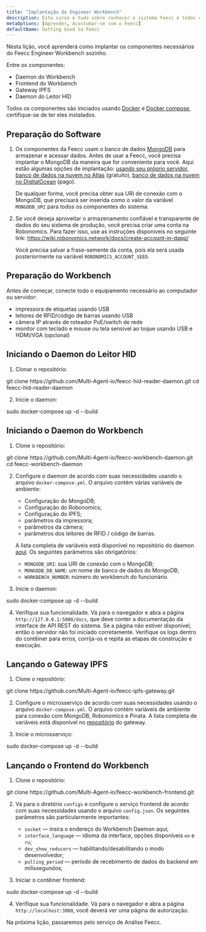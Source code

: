 ```yaml
---
title: "Implantação do Engineer Workbench"
description: Este curso é tudo sobre conhecer o sistema Feecc e todos os seus componentes.
metaOptions: [Aprender, Acostumar-se com o Feecc]
defaultName: Getting Used to Feecc
---
```


<RoboAcademyText fWeight="500">
Nesta lição, você aprenderá como implantar os componentes necessários do Feecc Engineer Workbench sozinho.
</RoboAcademyText>

Entre os componentes:

- Daemon do Workbench
- Frontend do Workbench
- Gateway IPFS
- Daemon do Leitor HID

Todos os componentes são iniciados usando [Docker](https://docs.docker.com/engine/install/ubuntu/) e [Docker compose](https://docs.docker.com/compose/), certifique-se de ter eles instalados.

## Preparação do Software

1. Os componentes da Feecc usam o banco de dados [MongoDB](https://www.mongodb.com/) para armazenar e acessar dados. Antes de usar a Feecc, você precisa implantar o MongoDB da maneira que for conveniente para você. Aqui estão algumas opções de implantação: [usando seu próprio servidor](https://www.mongodb.com/try/download/community), [banco de dados na nuvem no Atlas](https://www.mongodb.com/atlas) (gratuito), [banco de dados na nuvem no DigitalOcean](https://www.digitalocean.com/products/managed-databases-mongodb) (pago). 
    
    De qualquer forma, você precisa obter sua URI de conexão com o MongoDB, que precisará ser inserida como o valor da variável `MONGODB_URI` para todos os componentes do sistema.
    
2. Se você deseja aproveitar o armazenamento confiável e transparente de dados do seu sistema de produção, você precisa criar uma conta na Robonomics. Para fazer isso, use as instruções disponíveis no seguinte link: https://wiki.robonomics.network/docs/create-account-in-dapp/
    
    Você precisa salvar a frase-semente da conta, pois ela será usada posteriormente na variável `ROBONOMICS_ACCOUNT_SEED`.

## Preparação do Workbench

Antes de começar, conecte todo o equipamento necessário ao computador ou servidor:

- impressora de etiquetas usando USB
- leitores de RFID/código de barras usando USB
- câmera IP através de roteador PoE/switch de rede
- monitor com teclado e mouse ou tela sensível ao toque usando USB e HDMI/VGA (opcional)

## Iniciando o Daemon do Leitor HID

1. Clonar o repositório:

<LessonCodeWrapper language="bash" codeClass="big-code">
git clone https://github.com/Multi-Agent-io/feecc-hid-reader-daemon.git
cd feecc-hid-reader-daemon
</LessonCodeWrapper>

2. Inicie o daemon:

<LessonCodeWrapper language="bash">
sudo docker-compose up -d --build
</LessonCodeWrapper>

## Iniciando o Daemon do Workbench

1. Clone o repositório:

<LessonCodeWrapper language="bash" codeClass="big-code">
git clone https://github.com/Multi-Agent-io/feecc-workbench-daemon.git
cd feecc-workbench-daemon
</LessonCodeWrapper>

2. Configure o daemon de acordo com suas necessidades usando o arquivo `docker-compose.yml`. O arquivo contém várias variáveis de ambiente:

    - Configuração do MongoDB;
    - Configuração do Robonomics;
    - Configuração do IPFS;
    - parâmetros da impressora;
    - parâmetros da câmera;
    - parâmetros dos leitores de RFID / código de barras.
    
    A lista completa de variáveis está disponível no repositório do daemon [aqui](https://github.com/Multi-Agent-io/feecc-workbench-daemon). Os seguintes parâmetros são obrigatórios:
    
    - `MONGODB_URI`: sua URI de conexão com o MongoDB;
    - `MONGODB_DB_NAME`: um nome de banco de dados do MongoDB;
    - `WORKBENCH_NUMBER`: número do workbench do funcionário.

3. Inicie o daemon:

<LessonCodeWrapper language="bash">
sudo docker-compose up -d --build
</LessonCodeWrapper>

4. Verifique sua funcionalidade. Vá para o navegador e abra a página `http://127.0.0.1:5000/docs`, que deve conter a documentação da interface de API REST do sistema. Se a página não estiver disponível, então o servidor não foi iniciado corretamente. Verifique os logs dentro do contêiner para erros, corrija-os e repita as etapas de construção e execução.

## Lançando o Gateway IPFS

1. Clone o repositório:

<LessonCodeWrapper language="bash" codeClass="big-code">
git clone https://github.com/Multi-Agent-io/feecc-ipfs-gateway.git
</LessonCodeWrapper>


2. Configure o microsserviço de acordo com suas necessidades usando o arquivo `docker-compose.yml`. O arquivo contém variáveis de ambiente para conexão com MongoDB, Robonomics e Pinata. A lista completa de variáveis está disponível no [repositório](https://github.com/Multi-Agent-io/feecc-ipfs-gateway) do gateway.

3. Inicie o microsserviço:

<LessonCodeWrapper language="bash">
sudo docker-compose up -d --build
</LessonCodeWrapper>

## Lançando o Frontend do Workbench

1. Clone o repositório:

<LessonCodeWrapper language="bash">
git clone https://github.com/Multi-Agent-io/feecc-workbench-frontend.git
</LessonCodeWrapper>

2. Vá para o diretório `configs` e configure o serviço frontend de acordo com suas necessidades usando o arquivo `config.json`. Os seguintes parâmetros são particularmente importantes:
    - `socket` — insira o endereço do Workbench Daemon aqui;
    - `interface_language` — idioma da interface, opções disponíveis `en` e `ru`;
    - `dev_show_reducers` — habilitando/desabilitando o modo desenvolvedor;
    - `pulling_period` — período de recebimento de dados do backend em milissegundos;

3. Iniciar o contêiner frontend:

<LessonCodeWrapper language="bash">
sudo docker-compose up -d --build
</LessonCodeWrapper>

4. Verifique sua funcionalidade. Vá para o navegador e abra a página `http://localhost:3000`, você deverá ver uma página de autorização.

<RoboAcademyText fWeight="500">
Na próxima lição, passaremos pelo serviço de Análise Feecc.
</RoboAcademyText>